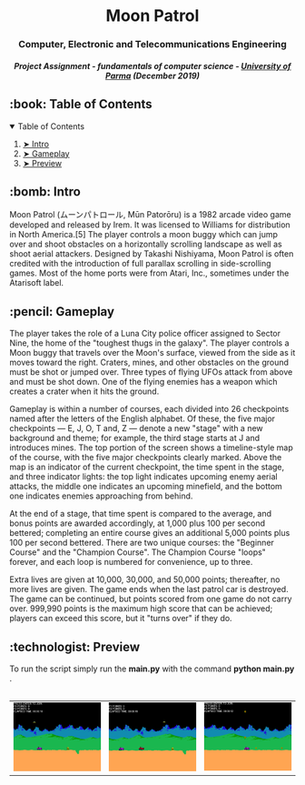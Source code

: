<h1 align="center">
Moon Patrol</h1>
<h3 align="center"> Computer, Electronic and Telecommunications Engineering </h3>
<h5 align="center"> Project Assignment - fundamentals of computer science - <a href="https://www.unipr.it">University of Parma</a> (December 2019) </h5>
</hr>
  <h2 id="table-of-contents"> :book: Table of Contents</h2>
<details open="open">
  <summary>Table of Contents</summary>
  <ol>
    <li><a href="#intro"> ➤ Intro</a></li>
    <li><a href="#rules"> ➤ Gameplay</a></li>
    <li><a href="#preview"> ➤ Preview</a></li>
  </ol>
</details>
<h2 id="intro"> :bomb: Intro</h2>
Moon Patrol (ムーンパトロール, Mūn Patorōru) is a 1982 arcade video game developed and released by Irem. It was licensed to Williams for distribution in North America.[5] The player controls a moon buggy which can jump over and shoot obstacles on a horizontally scrolling landscape as well as shoot aerial attackers. Designed by Takashi Nishiyama, Moon Patrol is often credited with the introduction of full parallax scrolling in side-scrolling games. Most of the home ports were from Atari, Inc., sometimes under the Atarisoft label. 

<h2 id="rules"> :pencil: Gameplay</h2>
The player takes the role of a Luna City police officer assigned to Sector Nine, the home of the "toughest thugs in the galaxy". The player controls a Moon buggy that travels over the Moon's surface, viewed from the side as it moves toward the right. Craters, mines, and other obstacles on the ground must be shot or jumped over. Three types of flying UFOs attack from above and must be shot down. One of the flying enemies has a weapon which creates a crater when it hits the ground.

Gameplay is within a number of courses, each divided into 26 checkpoints named after the letters of the English alphabet. Of these, the five major checkpoints — E, J, O, T and, Z — denote a new "stage" with a new background and theme; for example, the third stage starts at J and introduces mines. The top portion of the screen shows a timeline-style map of the course, with the five major checkpoints clearly marked. Above the map is an indicator of the current checkpoint, the time spent in the stage, and three indicator lights: the top light indicates upcoming enemy aerial attacks, the middle one indicates an upcoming minefield, and the bottom one indicates enemies approaching from behind.

At the end of a stage, that time spent is compared to the average, and bonus points are awarded accordingly, at 1,000 plus 100 per second bettered; completing an entire course gives an additional 5,000 points plus 100 per second bettered. There are two unique courses: the "Beginner Course" and the "Champion Course". The Champion Course "loops" forever, and each loop is numbered for convenience, up to three.

Extra lives are given at 10,000, 30,000, and 50,000 points; thereafter, no more lives are given. The game ends when the last patrol car is destroyed. The game can be continued, but points scored from one game do not carry over. 999,990 points is the maximum high score that can be achieved; players can exceed this score, but it "turns over" if they do.

<h2 id="preview"> :technologist: Preview</h2>
To run the script simply run the <b>main.py</b> with the command <b>python main.py</b> .
<br />
<br />

| | | |
|:-------------------------:|:-------------------------:|:-------------------------:|
|<img src="preview/1.png " alt="Network Image"> |  <img src="preview/2.png" alt="Network Image"> |<img src="preview/3.png" alt="Network Image">|
